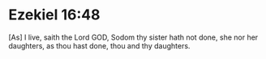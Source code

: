 # Ezekiel 16:48

[As] I live, saith the Lord GOD, Sodom thy sister hath not done, she nor her daughters, as thou hast done, thou and thy daughters.